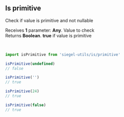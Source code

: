 ## Is primitive

Check if value is primitive and not nullable<br />

Receives **1** parameter: **Any**. Value to check<br />
Returns **Boolean**. **true** if value is primitive

<br />

```js
import isPrimitive from 'siegel-utils/is/primitive'

isPrimitive(undefined)
// false

isPrimitive('')
// true

isPrimitive(24)
// true

isPrimitive(false)
// true
```